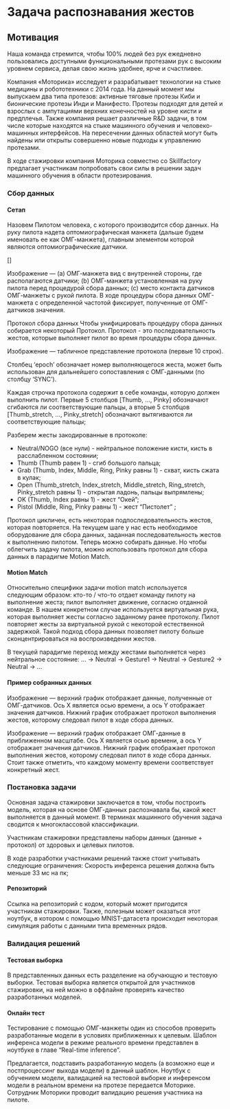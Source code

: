 # Задача распознавания жестов
## Мотивация
Наша команда стремится, чтобы 100% людей без рук ежедневно пользовались доступными функциональными протезами рук с высоким уровнем сервиса, делая свою жизнь удобнее, ярче и счастливее.

Компания «Моторика» исследует и разрабатывает технологии на стыке медицины и робототехники с 2014 года. На данный момент мы выпускаем два типа протезов: активные тяговые протезы Киби и бионические протезы Инди и Манифесто. Протезы подходят для детей и взрослых с ампутациями верхних конечностей на уровне кисти и предплечья.
Также компания решает различные R&D задачи, в том числе которые находятся на стыке машинного обучения и человеко-машинных интерфейсов. На пересечении данных областей могут быть найдены или открыты совершенно новые подходы к управлению протезами.

В ходе стажировки компания Моторика совместно со Skillfactory предлагает участникам попробовать свои силы в решении задач машинного обучения в области протезирования.

### Сбор данных
#### Сетап
Назовем Пилотом человека, с которого производится сбор данных.
На руку пилота надета оптомиографическая манжета (дальше будем именовать ее как ОМГ-манжета), главным элементом которой являются оптомиографические датчики.

[]

Изображение — (a) ОМГ-манжета вид с внутренней стороны, где располагаются датчики; (b) ОМГ-манжета установленная на руку пилота перед процедурой сбора данных; (с) место контакта датчиков ОМГ-манжеты с рукой пилота.
В ходе процедуры сбора данных ОМГ-манжета с определенной частотой фиксирует, полученные от ОМГ-датчиков значения. 

Протокол сбора данных
Чтобы унифицировать процедуру сбора данных собирается некоторый Протокол. Протокол - это последовательность жестов, которые выполняет пилот во время процедуры сбора данных. 

Изображение — табличное представление протокола (первые 10 строк). 

Столбец ‘epoch’ обозначает номер выполняющегося жеста, может быть использован для дальнейшего сопоставления с ОМГ-данными (по столбцу ‘SYNC’). 

Каждая строчка протокола содержит в себе команды, которую должен выполнить пилот. Первые 5 столбцов [Thumb, …, Pinky] обозначают сгибаются ли соответствующие пальцы, а вторые 5 столбцов [Thumb_stretch, …, Pinky_stretch] обозначают вытягиваются ли соответствующие пальцы;

Разберем жесты закодированные в протоколе:
- Neutral/NOGO (все нули) - нейтральное положение кисти, кисть в расслабленном состоянии;
- Thumb (Thumb равен 1) - сгиб большого пальца;
- Grab (Thumb, Index, Middle, Ring, Pinky равны 1) - схват, кисть сжата в кулак;
- Open (Thumb_stretch, Index_stretch, Middle_stretch, Ring_stretch, Pinky_stretch равны 1) - открытая ладонь, пальцы выпрямлены;
- OK (Thumb, Index равны 1) - жест “Окей”;
- Pistol (Middle, Ring, Pinky равны 1) - жест “Пистолет” ; 

Протокол цикличен, есть некоторая подпоследовательность жестов, которая повторяется.
На текущем шаге у нас есть необходимое оборудование для сбора данных, заданная последовательность жестов к выполнению пилотом. Теперь можно собирать данные. Но чтобы облегчить задачу пилота, можно использовать протокол для сбора данных в парадигме Motion Match.

#### Motion Match

Относительно специфики задачи motion match используется следующим образом:
кто-то / что-то отдает команду пилоту на выполнение жеста;
пилот выполняет движение, согласно отданной команде.
В нашем конкретном случае используется виртуальная рука, которая выполняет жесты согласно заданному ранее протоколу. Пилот повторяет жесты за виртуальной рукой с некоторой естественной задержкой. Такой подход сбора данных позволяет пилоту больше сконцентрироваться на воспроизведении жестов.

В текущей парадигме переход между жестами выполняется через нейтральное состояние:
… -> Neutral -> Gesture1 -> Neutral -> Gesture2 -> Neutral -> …

#### Пример собранных данных

Изображение — верхний график отображает данные, полученные от ОМГ-датчиков. Ось X является осью времени, а ось Y отображает значения датчиков. Нижний график отображает протокол выполнения жестов, которому следовал пилот в ходе сбора данных.

Изображение — верхний график отображает ОМГ-данные в приближенном масштабе. Ось X является осью времени, а ось Y отображает значения датчиков. Нижний график отображает протокол выполнения жестов, которому следовал пилот в ходе сбора данных.
Стоит также отметить, что каждому моменту времени соответствует конкретный жест. 

### Постановка задачи

Основная задача стажировки заключается в том, чтобы построить модель, которая на основе ОМГ-данных распознавала бы, какой жест выполняется в данный момент. В терминах машинного обучения задача сводится к многоклассовой классификации.

Участникам стажировки представлены наборы данных (данные + протокол) от здоровых и целевых пилотов.

В ходе разработки участниками решений также стоит учитывать следующие ограничения:
Скорость инференса решения должна быть меньше 33 мс на пк;

#### Репозиторий
Ссылка на репозиторий с кодом, который может пригодится участникам стажировки.
Также, полезным может оказаться этот ноутбук, в котором с помощью MNIST-датасета происходит некоторая симуляция работы с данными типа временных рядов.
### Валидация решений
#### Тестовая выборка
В представленных данных есть разделение на обучающую и тестовую выборки. Тестовая выборка является открытой для участников стажировки, на ней можно в оффлайне проверять качество разработанных моделей.

#### Онлайн тест
Тестирование с помощью ОМГ-манжеты один из способов проверить разработанные модели в условиях приближенных к целевым. Шаблон инференса модели в режиме реального времени представлен в ноутбуке в главе “Real-time inference”.

Предлагается, подставить разработанную модель (а возможно еще и постпроцессинг выхода модели) в данный шаблон. Ноутбук с обучением модели, валидацией на тестовой выборке и инференсом модели в реальном времени на протезе передается Моторике. Сотрудник Моторики проводит валидацию решения участника на пилоте.
